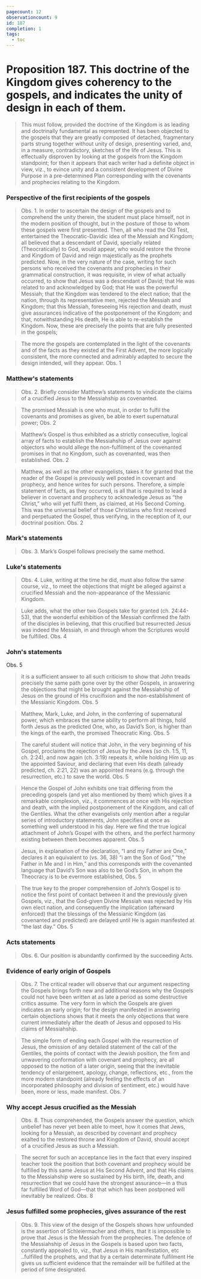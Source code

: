```yaml
---
pagecount: 12
observationcount: 9
id: 187
completion: 1
tags:
  - toc
---
```

# Proposition 187. This doctrine of the Kingdom gives coherency to the gospels, and indicates the unity of design in each of them.

>This must follow, provided the doctrine of the Kingdom is as leading and doctrinally fundamental as represented. It has been objected to the gospels that they are greatly composed of detached, fragmentary parts strung together without unity of design, presenting varied, and, in a measure, contradictory, sketches of the life of Jesus. This is effectually disproven by looking at the gospels from the Kingdom standpoint; for then it appears that each writer had a definite object in view, viz., to evince unity and a consistent development of Divine Purpose in a pre-determined Plan corresponding with the covenants and prophecies relating to the Kingdom.
### Perspective of the first recipients of the gospels
>Obs. 1. In order to ascertain the design of the gospels and to comprehend the unity therein, the student must place himself, not in the modern position of thought, but in the posture of those to whom these gospels were first presented. Then, all who read the Old Test, entertained the Theocratic-Davidic idea of the Messiah and Kingdom; all believed that a descendant of David, specially related (Theocratically) to God, would appear, who would restore the throne and Kingdom of David and reign majestically as the prophets predicted. Now, in the very nature of the case, writing for such persons who received the covenants and prophecies in their grammatical construction, it was requisite, in view of what actually occurred, to show that Jesus was a descendant of David; that He was related to and acknowledged by God; that He was the powerful Messiah; that the Kingdom was tendered to the elect nation; that the nation, through its representative men, rejected the Messiah and Kingdom; that this Messiah, foreseeing His rejection and death, must give assurances indicative of the postponement of the Kingdom; and that, notwithstanding His death, He is able to re-establish the Kingdom. Now, these are precisely the points that are fully presented in the gospels;

>The more the gospels are contemplated in the light of the covenants and of the facts as they existed at the First Advent, the more logically consistent, the more connected and admirably adapted to secure the design intended, will they appear.
>Obs. 1
### Matthew's statements
>Obs. 2. Briefly consider Matthew’s statements to vindicate the claims of a crucified Jesus to the Messiahship as covenanted.

>The promised Messiah is one who must, in order to fulfil the covenants and promises as given, be able to exert supernatural power;
>Obs. 2

>Matthew’s Gospel is thus exhibited as a strictly consecutive, logical array of facts to establish the Messiahship of Jesus over against objectors who would allege the non-fulfilment of the covenanted promises in that no Kingdom, such as covenanted, was then established.
>Obs. 2

>Matthew, as well as the other evangelists, takes it for granted that the reader of the Gospel is previously well posted in covenant and prophecy, and hence writes for such persons. Therefore, a simple statement of facts, as they occurred, is all that is required to lead a believer in covenant and prophecy to acknowledge Jesus as “the Christ,” who will yet fulfil them, as claimed, at His Second Coming. This was the universal belief of those Christians who first received and perpetuated the Gospel, thus verifying, in the reception of it, our doctrinal position.
>Obs. 2
### Mark's statements
>Obs. 3. Mark’s Gospel follows precisely the same method.
### Luke's statements
>Obs. 4. Luke, writing at the time he did, must also follow the same course, viz., to meet the objections that might be alleged against a crucified Messiah and the non-appearance of the Messianic Kingdom.

>Luke adds, what the other two Gospels take for granted (ch. 24:44-53), that the wonderful exhibition of the Messiah confirmed the faith of the disciples in believing, that this crucified but resurrected Jesus was indeed the Messiah, in and through whom the Scriptures would be fulfilled.
>Obs. 4
### John's statements
Obs. 5
>it is a sufficient answer to all such criticism to show that John treads precisely the same path gone over by the other Gospels, in answering the objections that might be brought against the Messiahship of Jesus on the ground of His crucifixion and the non-establishment of the Messianic Kingdom.
>Obs. 5

>Matthew, Mark, Luke, and John, in the conferring of supernatural power, which embraces the same ability to perform all things, hold forth Jesus as the predicted One, who, as David’s Son, is higher than the kings of the earth, the promised Theocratic King.
>Obs. 5

>The careful student will notice that John, in the very beginning of his Gospel, proclaims the rejection of Jesus by the Jews (so ch. 1:5, 11, ch. 2:24), and now again (ch. 3:19) repeats it, while holding Him up as the appointed Saviour, and declaring that even His death (already predicted, ch. 2:21, 22) was an appointed means (e.g. through the resurrection, etc.) to save the world.
>Obs. 5

>Hence the Gospel of John exhibits one trait differing from the preceding gospels (and yet also mentioned by them) which gives it a remarkable complexion, viz., it commences at once with His rejection and death, with the implied postponement of the Kingdom, and call of the Gentiles. What the other evangelists only mention after a regular series of introductory statements, John specifies at once as something well understood in his day. Here we find the true logical attachment of John’s Gospel with the others, and the perfect harmony existing between them becomes apparent.
>Obs. 5

>Jesus, in explanation of the declaration, “I and my Father are One,” declares it an equivalent to (vs. 36, 38) “i am the Son of God,” “the Father in Me and I in Him,” and this corresponds with the covenanted language that David’s Son was also to be God’s Son, in whom the Theocracy is to be evermore established,
>Obs. 5

>The true key to the proper comprehension of John’s Gospel is to notice the first point of contact between it and the previously given Gospels, viz., that the God-given Divine Messiah was rejected by His own elect nation, and consequently the implication (afterward enforced) that the blessings of the Messianic Kingdom (as covenanted and predicted) are delayed until He is again manifested at “the last day.”
>Obs. 5
### Acts statements
>Obs. 6. Our position is abundantly confirmed by the succeeding Acts.
### Evidence of early origin of Gospels
>Obs. 7. The critical reader will observe that our argument respecting the Gospels brings forth new and additional reasons why the Gospels could not have been written at as late a period as some destructive critics assume. The very form in which the Gospels are given indicates an early origin; for the design manifested in answering certain objections shows that it meets the only objections that were current immediately after the death of Jesus and opposed to His claims of Messiahship.

>The simple form of ending each Gospel with the resurrection of Jesus, the omission of any detailed statement of the call of the Gentiles, the points of contact with the Jewish position, the firm and unwavering conformation with covenant and prophecy, are all opposed to the notion of a later origin, seeing that the inevitable tendency of enlargement, apology, change, reflections, etc., from the more modern standpoint (already feeling the effects of an incorporated philosophy and division of sentiment, etc.) would have been, more or less, made manifest.
>Obs. 7
### Why accept Jesus crucified as the Messiah
>Obs. 8. Thus comprehended, the Gospels answer the question, which unbelief has never yet been able to meet, how it comes that Jews, looking for a Messiah, as described by covenant and prophecy exalted to the restored throne and Kingdom of David, should accept of a crucified Jesus as such a Messiah.

>The secret for such an acceptance lies in the fact that every inspired teacher took the position that both covenant and prophecy would be fulfilled by this same Jesus at His Second Advent, and that His claims to the Messiahship were so sustained by His birth, life, death, and resurrection that we could have the strongest assurance—in a thus far fulfilled Word of God—that that which has been postponed will inevitably be realized.
>Obs. 8
### Jesus fulfilled some prophecies, gives assurance of the rest
>Obs. 9. This view of the design of the Gospels shows how unfounded is the assertion of Schleiermacher and others, that it is impossible to prove that Jesus is the Messiah from the prophecies. The defence of the Messiahship of Jesus in the Gospels is based upon two facts, constantly appealed to, viz., that Jesus in His manifestation, etc ..fulfilled the prophets, and that by a certain determinate fulfilment He gives us sufficient evidence that the remainder will be fulfilled at the period of time designated.